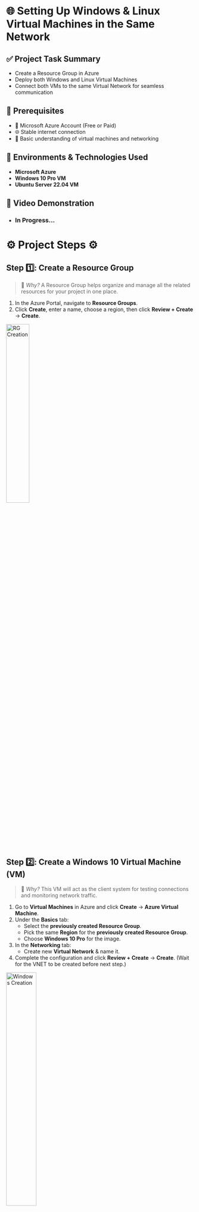 <h1> 🌐 Setting Up Windows & Linux Virtual Machines in the Same Network </h1>

## ✅ Project Task Summary

- Create a Resource Group in Azure  
- Deploy both Windows and Linux Virtual Machines  
- Connect both VMs to the same Virtual Network for seamless communication  

## 📌 Prerequisites

- 🔐 Microsoft Azure Account (Free or Paid)  
- 🌐 Stable internet connection  
- 🧠 Basic understanding of virtual machines and networking  

## 🔗 Environments & Technologies Used 

- **Microsoft Azure**  
- **Windows 10 Pro VM**  
- **Ubuntu Server 22.04 VM**  

## 🎥 Video Demonstration

- ### In Progress...
  
<h1> ⚙️ Project Steps ⚙️ </h1>


## Step 1️⃣: Create a Resource Group  

>📌 *Why?* A Resource Group helps organize and manage all the related resources for your project in one place.

1. In the Azure Portal, navigate to **Resource Groups**.  
2. Click **Create**, enter a name, choose a region, then click **Review + Create** → **Create**.

<p>
<img src="https://imgur.com/DXPxCjA.png" height="35%" width="35%" alt="RG Creation">
</p>

<br>

## Step 2️⃣: Create a Windows 10 Virtual Machine (VM)  

>📌 *Why?* This VM will act as the client system for testing connections and monitoring network traffic.

1. Go to **Virtual Machines** in Azure and click **Create** → **Azure Virtual Machine**.  
2. Under the **Basics** tab:  
   - Select the **previously created Resource Group**.
   - Pick the same **Region** for the **previously created Resource Group**.
   - Choose **Windows 10 Pro** for the image.  
3. In the **Networking** tab:  
   - Create new **Virtual Network** & name it. 
4. Complete the configuration and click **Review + Create** → **Create**.
   (Wait for the VNET to be created before next step.)

<p>
<img src="https://imgur.com/HFnUwht.png" height="40%" width="40%" alt="Windows Creation">
</p>

<br>

## Step 3️⃣: Create a Linux (Ubuntu) Virtual Machine (VM)  

>📌 *Why?* The Linux VM acts as the second system in the network, allowing you to simulate communication between two machines.

1. Go to **Virtual Machines** and click **Create** → **Azure Virtual Machine**.  
2. Under the **Basics** tab:  
   - Select the **same Resource Group** used earlier.
   - Pick the same **Region** for the **previously created Resource Group**.
   - Choose **Ubuntu Server 22.04 LTS x64** for the image.  
   - Set **Authentication type** to **Username/Password**.  
3. In the **Networking** tab:  
   - Select the **same Virtual Network** used by the Windows VM.  
4. Complete the configuration and click **Review + Create** → **Create**.

<p>
<img src="https://imgur.com/NzJ71jA.png" height="40%" width="40%" alt="Linux Creation">
</p>

<br>
